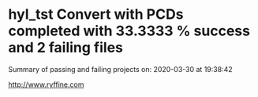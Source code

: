# hyl_tst Convert with PCDs completed with 33.3333 % success and 2 failing files

Summary of passing and failing projects on: 2020-03-30 at 19:38:42

http://www.ryffine.com
